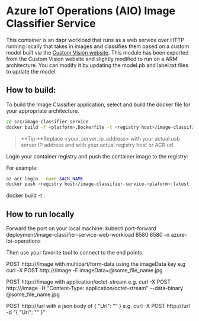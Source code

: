 
# Azure IoT Operations (AIO) Image Classifier Service

This container is an dapr workload that runs as a web service over HTTP running locally that takes in images and classifies them based on a custom model built via the [Custom Vision website](https://azure.microsoft.com/en-us/services/cognitive-services/custom-vision-service/). This module has been exported from the Custom Vision website and slightly modified to run on a ARM architecture. You can modify it by updating the model.pb and label.txt files to update the model.

## How to build:
To build the Image Classifier application, select and build the docker file for your appropriate architecture.

```bash
cd src/image-classifier-service
docker build -f <platform>.Dockerfile -t <registry host>/image-classifier-service-<platform>:latest .
```
> **Tip:**Replace <your_server_ip_address> with your actual usb server IP address and <registry host> with your actual registry host or ACR url.

Login your container registry and push the container image to the registry:

For example:

```bash
az acr login --name $ACR_NAME
docker push <registry host>/image-classifier-service-<plaform>:latest
```
docker build -t <your image name> .

## How to run locally
Forward the port on your local machine:
kubectl port-forward deployment/image-classifier-service-web-workload 8580:8580 -n azure-iot-operations

Then use your favorite tool to connect to the end points.

POST http://<external IP>/image with multipart/form-data using the imageData key
e.g
	curl -X POST http://<external IP>/image -F imageData=@some_file_name.jpg

POST http://<external IP>/image with application/octet-stream
e.g.
	curl -X POST http://<external IP>/image -H "Content-Type: application/octet-stream" --data-binary @some_file_name.jpg

POST http://<external IP>/url with a json body of { "Url": "<test url here>" }
e.g.
    curl -X POST http://<external IP>/url -d "{ \"Url\": \"<test url here>\" }"